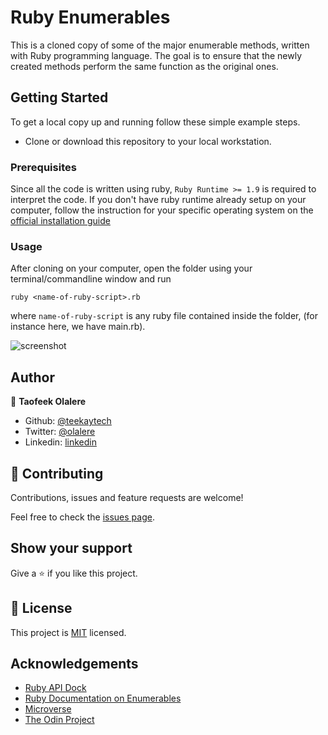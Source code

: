 # Ruby Enumerables

This is a cloned copy of some of the major enumerable methods, written with Ruby programming language. The goal is to ensure that the newly created methods perform the same function as the original ones.

## Getting Started

To get a local copy up and running follow these simple example steps.

- Clone or download this repository to your local workstation.

### Prerequisites

Since all the code is written using ruby, `Ruby Runtime >= 1.9` is required to interpret the code. If you don't have ruby runtime already setup on your computer, follow the instruction for your specific operating system on the [official installation guide](https://www.ruby-lang.org/en/documentation/installation/)

### Usage

After cloning on your computer, open the folder using your terminal/commandline window and run

`ruby <name-of-ruby-script>.rb`

where `name-of-ruby-script` is any ruby file contained inside the folder, (for instance here, we have main.rb).

  ![screenshot](/assets/img/screen.png)

## Author

👤 **Taofeek Olalere**

- Github: [@teekaytech](https://github.com/teekaytech)
- Twitter: [@olalere](https://twitter.com/ola_lere)
- Linkedin: [linkedin](https://linkedin.com/in/teekaytech)

## 🤝 Contributing

Contributions, issues and feature requests are welcome!

Feel free to check the [issues page](issues/).

## Show your support

Give a ⭐️ if you like this project.

## 📝 License

This project is [MIT](lic.url) licensed.

## Acknowledgements

- [Ruby API Dock](https://apidock.com/ruby)
- [Ruby Documentation on Enumerables](https://ruby-doc.org/core-2.6.5/Enumerable.html)
- [Microverse](https://microverse.pathwright.com/library/fast-track-curriculum/69047/path/step/57421589/)
- [The Odin Project](https://www.theodinproject.com/courses/ruby-programming/lessons/basic-enumerable-methods#learning-outcomes)